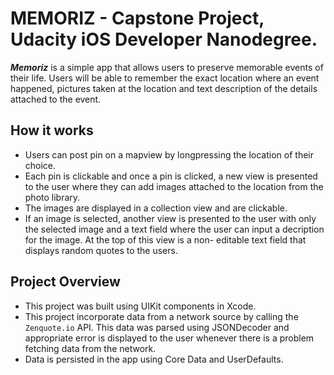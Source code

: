 # MEMORIZ - Capstone Project, Udacity iOS Developer Nanodegree. 
***Memoriz*** is a simple app that allows users to preserve memorable events of their life. Users will be able to remember the exact location where an event happened, pictures taken at the location and text description of the details attached to the event.

## How it works
- Users can post pin on a mapview by longpressing the location of their choice. 
- Each pin is clickable and once a pin is clicked, a new view is presented to the user where they can add images attached to the location from the photo library.
- The images are displayed in a collection view and are clickable.
- If an image is selected, another view is presented to the user with only the selected image and a text field where the user can input a decription for the image. At the top of this view is a non- editable text field that displays random quotes to the users. 

## Project Overview
- This project was built using UIKit components in Xcode.
- This project incorporate data from a network source by calling the `Zenquote.io` API. This data was parsed using JSONDecoder and appropriate error is displayed to the user whenever there is a problem fetching data from the network. 
- Data is persisted in the app using Core Data and UserDefaults. 
